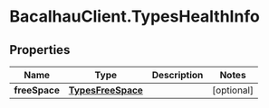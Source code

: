 # BacalhauClient.TypesHealthInfo

## Properties
Name | Type | Description | Notes
------------ | ------------- | ------------- | -------------
**freeSpace** | [**TypesFreeSpace**](TypesFreeSpace.md) |  | [optional] 
